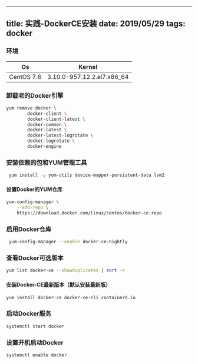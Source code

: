 
---
title: 实践-DockerCE安装
date: 2019/05/29
tags: 
   docker
---
### 环境
|Os          |Kernel                     |
|------------|---------------------------|
|CentOS 7.6  |3.10.0-957.12.2.el7.x86_64 |


### 卸载老的Docker引擎

```bash
yum remove docker \
        docker-client \
        docker-client-latest \
        docker-common \
        docker-latest \
        docker-latest-logrotate \
        docker-logrotate \
        docker-engine
```

### 安装依赖的包和YUM管理工具

```bash
 yum install -y yum-utils device-mapper-persistent-data lvm2
```
#### 设置Docker的YUM仓库

```bash
yum-config-manager \
    --add-repo \
    https://download.docker.com/linux/centos/docker-ce.repo
```

### 启用Docker仓库

```bash
 yum-config-manager --enable docker-ce-nightly
```

### 查看Docker可选版本

```bash
yum list docker-ce --showduplicates | sort -r
```

#### 安装Docker-CE最新版本（默认安装最新版）

```bash
yum install docker-ce docker-ce-cli containerd.io
```

### 启动Docker服务

```bash
systemctl start docker
```
### 设置开机启动Docker

```bash
systemctl enable docker
```


